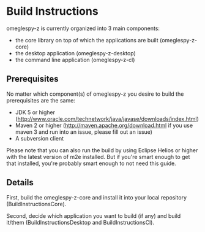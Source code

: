 # Build Instructions #

omeglespy-z is currently organized into 3 main components:

  * the core library on top of which the applications are built (omeglespy-z-core)
  * the desktop application (omeglespy-z-desktop)
  * the command line application (omeglespy-z-cl)

## Prerequisites ##

No matter which component(s) of omeglespy-z you desire to build the prerequisites are the same:

  * JDK 5 or higher (http://www.oracle.com/technetwork/java/javase/downloads/index.html)
  * Maven 2 or higher (http://maven.apache.org/download.html if you use maven 3 and run into an issue, please fill out an issue)
  * A subversion client

Please note that you can also run the build by using Eclipse Helios or higher with the latest version of m2e installed. But if you're smart enough to get that installed, you're probably smart enough to not need this guide.

## Details ##

First, build the omeglespy-z-core and install it into your local repository (BuildInstructionsCore).

Second, decide which application you want to build (if any) and build it/them (BuildInstructionsDesktop and BuildInstructionsCl).